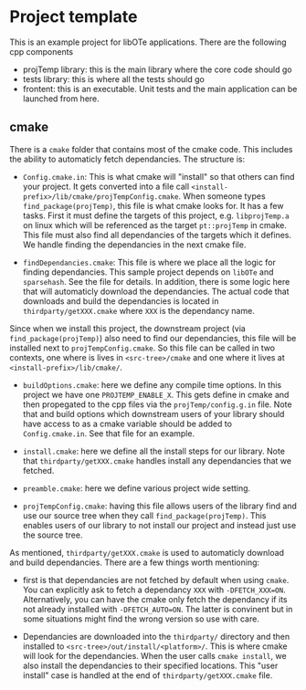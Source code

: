 # Project template

This is an example project for libOTe applications. There are the following cpp components

 - projTemp library: this is the main library where the core code should go
 - tests library: this is where all the tests should go
 - frontent: this is an executable. Unit tests and the main application can be launched from here.


## cmake 

There is a `cmake` folder that contains most of the cmake code. This includes the ability to automaticly fetch dependancies. The structure is:

 - `Config.cmake.in`:  This is what cmake will "install" so that others can find your project. It gets converted into a file call `<install-prefix>/lib/cmake/projTempConfig.cmake`. When someone types `find_package(projTemp)`, this file is what cmake looks for. It has a few tasks. First it must define the targets of this project, e.g. `libprojTemp.a` on linux which will be referenced as the target `pt::projTemp` in cmake. This file must also find all dependancies of the targets which it defines. We handle finding the dependancies in the next cmake file.
 
 - `findDependancies.cmake`: This file is where we place all the logic for finding dependancies. This sample project depends on `libOTe` and `sparsehash`. See the file for details. In addition, there is some logic here that will automaticly download the dependancies. The actual code that downloads and build the dependancies is located in `thirdparty/getXXX.cmake` where `XXX` is the dependancy name. 

 Since when we install this project, the downstream project (via `find_package(projTemp)`) also need to find our dependancies, this file will be installed next to `projTempConfig.cmake`. So this file can be called in two contexts, one where is lives in `<src-tree>/cmake` and one where it lives at `<install-prefix>/lib/cmake/`. 

 - `buildOptions.cmake`: here we define any compile time options. In this project we have one `PROJTEMP_ENABLE_X`. This gets define in cmake and then propegated to the cpp files via the `projTemp/config.g.in` file. Note that and build options which downstream users of your library should have access to as a cmake variable should be added to `Config.cmake.in`. See that file for an example.

 - `install.cmake`: here we define all the install steps for our library. Note that  `thirdparty/getXXX.cmake` handles install any dependancies that we fetched. 

 - `preamble.cmake`: here we define various project wide setting. 

 - `projTempConfig.cmake`: having this file allows users of the library find and use our source tree when they call `find_package(projTemp)`. This enables users of our library to not install our project and instead just use the source tree.


As mentioned, `thirdparty/getXXX.cmake` is used to automaticly download and build dependancies. There are a few things worth mentioning:
 - first is that dependancies are not fetched by default when using `cmake`. You can explicitly ask to fetch a dependancy `XXX` with `-DFETCH_XXX=ON`. Alternatively, you can have the cmake only fetch the dependancy if its not already installed with `-DFETCH_AUTO=ON`. The latter is convinent but in some situations might find the wrong version so use with care.

 - Dependancies are downloaded into the `thirdparty/` directory and then installed to `<src-tree>/out/install/<platform>/`. This is where cmake will look for the dependancies. When the user calls `cmake install`, we also install the dependancies to their specified locations. This "user install" case is handled at the end of `thirdparty/getXXX.cmake` file.


